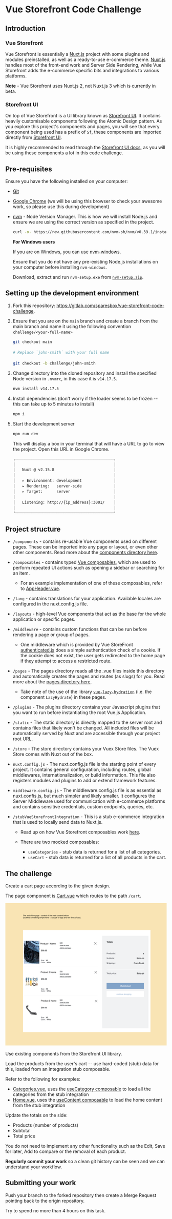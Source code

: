 # Vue Storefront Code Challenge

## Introduction

### Vue Storefront

Vue Storefront is essentially a [Nuxt.js](https://nuxtjs.org/) project with some plugins and modules preinstalled, as well as a ready-to-use e-commerce theme. [Nuxt.js](https://nuxtjs.org/) handles most of the front-end work and Server Side Rendering, while Vue Storefront adds the e-commerce specific bits and integrations to various platforms.

**Note** - Vue Storefront uses Nuxt.js 2, not Nuxt.js 3 which is currently in beta.

### Storefront UI

On top of Vue Storefront is a UI library known as [Storefront UI](http://storefrontui.io/). It contains heavily customisable components following the Atomic Design pattern. As you explore this project's components and pages, you will see that every component being used has a prefix of `Sf`, these components are imported directly from [Storefront UI](http://storefrontui.io/).

It is highly recommended to read through the [Storefront UI docs](https://docs.storefrontui.io/?path=/story/welcome--page), as you will be using these components a lot in this code challenge.

## Pre-requisites

Ensure you have the following installed on your computer:

- [Git](https://git-scm.com/downloads)
- [Google Chrome](https://www.google.com/intl/en_au/chrome/) (we will be using this browser to check your awesome work, so please use this during development)
- [nvm](https://github.com/nvm-sh/nvm#installing-and-updating) - Node Version Manager. This is how we will install Node.js and ensure we are using the correct version as specified in the project.

  ```bash
  curl -o- https://raw.githubusercontent.com/nvm-sh/nvm/v0.39.1/install.sh | bash
  ```

  **For Windows users**

  If you are on Windows, you can use [nvm-windows](https://github.com/coreybutler/nvm-windows#installation--upgrades).

  Ensure that you do not have any pre-existing Node.js installations on your computer before installing `nvm-windows`.

  Download, extract and run `nvm-setup.exe` from [`nvm-setup.zip`](https://github.com/coreybutler/nvm-windows/releases/download/1.1.9/nvm-setup.zip).

## Setting up the development environment

1. Fork this repository: https://gitlab.com/sparesbox/vue-storefront-code-challenge.

2. Ensure that you are on the `main` branch and create a branch from the main branch and name it using the following convention `challenge/<your-full-name>`

   ```bash
   git checkout main

   # Replace `john-smith` with your full name

   git checkout -b challenge/john-smith
   ```

3. Change directory into the cloned repository and install the specified Node version in `.nvmrc`, in this case it is `v14.17.5`.

   ```bash
   nvm install v14.17.5
   ```

4. Install dependencies (don't worry if the loader seems to be frozen -- this can take up to 5 minutes to install)

   ```bash
   npm i
   ```

5. Start the development server

   ```bash
   npm run dev
   ```

   This will display a box in your terminal that will have a URL to go to view the project. Open this URL in Google Chrome.

   ```bash
   ╭───────────────────────────────────────────╮
   │                                           │
   │   Nuxt @ v2.15.8                          │
   │                                           │
   │   ▸ Environment: development              │
   │   ▸ Rendering:   server-side              │
   │   ▸ Target:      server                   │
   │                                           │
   │   Listening: http://{ip_address}:3001/    │
   │                                           │
   ╰───────────────────────────────────────────╯
   ```

## Project structure

- `/components` - contains re-usable Vue components used on different pages. These can be imported into any page or layout, or even other other components. Read more about the [components directory here](https://nuxtjs.org/docs/directory-structure/components).

- `/composables` - contains typed [Vue composables](https://v3.vuejs.org/guide/composition-api-introduction.html), which are used to perform repeated UI actions such as opening a sidebar or searching for an item.

  - For an example implementation of one of these composables, refer to [AppHeader.vue](./components/AppHeader.vue).

- `/lang` - contains translations for your application. Available locales are configured in the nuxt.config.js file.

- `/layouts` - high-level Vue components that act as the base for the whole application or specific pages.

- `/middleware` - contains custom functions that can be run before rendering a page or group of pages.

  - One middleware which is provided by Vue StoreFront [authenticated.js](./middleware/authenticated.js) does a simple authentication check of a cookie. If the cookie does not exist, the user gets redirected to the home page if they attempt to access a restricted route.

- `/pages` - The pages directory reads all the .vue files inside this directory and automatically creates the pages and routes (as slugs) for you. Read more about the [pages directory here](https://nuxtjs.org/docs/directory-structure/pages/).

  - Take note of the use of the library [`vue-lazy-hydration`](https://github.com/maoberlehner/vue-lazy-hydration#vue-lazy-hydration) (i.e. the component `LazyHydrate`) in these pages.

- `/plugins` - The plugins directory contains your Javascript plugins that you want to run before instantiating the root Vue.js Application.

- `/static` - The static directory is directly mapped to the server root and contains files that likely won't be changed. All included files will be automatically served by Nuxt and are accessible through your project root URL.

- `/store` - The store directory contains your Vuex Store files. The Vuex Store comes with Nuxt out of the box.

- `nuxt.config.js` - The nuxt.config.js file is the starting point of every project. It contains general configuration, including routes, global middlewares, internationalization, or build information. This file also registers modules and plugins to add or extend framework features.

- `middleware.config.js` - The middleware.config.js file is as essential as nuxt.confis.js, but much simpler and likely smaller. It configures the Server Middleware used for communication with e-commerce platforms and contains sensitive credentials, custom endpoints, queries, etc.

- `/stubVueStorefrontIntegration` - This is a stub e-commerce integration that is used to locally send data to Nuxt.js.

  - Read up on how Vue Storefront composables work [here](https://docs.vuestorefront.io/v2/integrate/integration-guide.html#composables).

  - There are two mocked composables:

    - `useCategories` - stub data is returned for a list of all categories.
    - `useCart` - stub data is returned for a list of all products in the cart.

## The challenge

Create a cart page according to the given design.

The page component is [Cart.vue](./pages/Cart.vue) which routes to the path `/cart`.

![Cart page](./challenge/the-page-design.png)

Use existing components from the Storefront UI library.

Load the products from the user's cart -- use hard-coded (stub) data for this, loaded from an integration stub composable.

Refer to the following for examples:

- [Categories.vue](./pages/Categories.vue), uses the [useCategory composable](./stubVueStorefrontIntegration/composables/index.js) to load all the categories from the stub integration
- [Home.vue](./pages/Home.vue), uses the [useContent composable](./stubVueStorefrontIntegration/composables/index.js) to load the home content from the stub integration

Update the totals on the side:

- Products (number of products)
- Subtotal
- Total price

You do not need to implement any other functionality such as the Edit, Save for later, Add to compare or the removal of each product.

**Regularly commit your work** so a clean git history can be seen and we can understand your workflow.

## Submitting your work

Push your branch to the forked repository then create a Merge Request pointing back to the origin repository.

Try to spend no more than 4 hours on this task.
